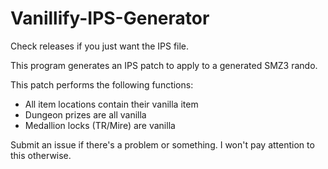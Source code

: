 # Vanillify-IPS-Generator

Check releases if you just want the IPS file.

This program generates an IPS patch to apply to a generated SMZ3 rando.

This patch performs the following functions:
 - All item locations contain their vanilla item
 - Dungeon prizes are all vanilla
 - Medallion locks (TR/Mire) are vanilla

Submit an issue if there's a problem or something. I won't pay attention to this otherwise.

